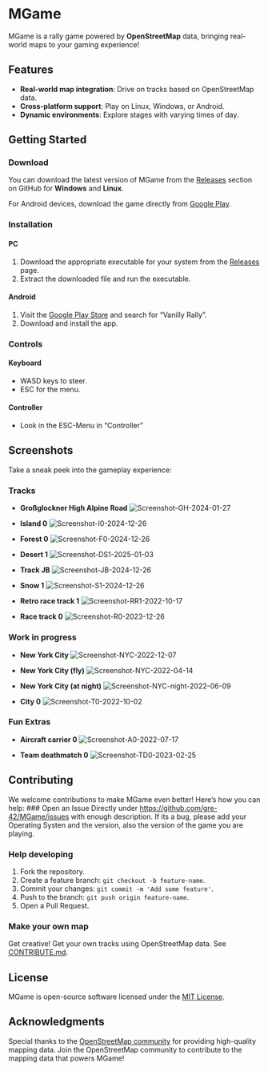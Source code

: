 # MGame

MGame is a rally game powered by **OpenStreetMap** data, bringing real-world maps to your gaming experience!

## Features

- **Real-world map integration**: Drive on tracks based on OpenStreetMap data.  
- **Cross-platform support**: Play on Linux, Windows, or Android.  
- **Dynamic environments**: Explore stages with varying times of day.

## Getting Started

### Download

You can download the latest version of MGame from the [Releases](https://github.com/gre-42/MGame/releases) section on GitHub
for **Windows** and **Linux**.

For Android devices, download the game directly from [Google Play](https://play.google.com/store/apps/details?id=com.hallo2hallo.vanillarally).

### Installation

#### PC
1. Download the appropriate executable for your system from the [Releases](https://github.com/gre-42/MGame/releases) page.  
2. Extract the downloaded file and run the executable.

#### Android
1. Visit the [Google Play Store](https://play.google.com/store/apps/details?id=com.hallo2hallo.vanillarally) and search for “Vanilly Rally”.  
2. Download and install the app.

### Controls

#### Keyboard
- WASD keys to steer.
- ESC for the menu.

#### Controller
- Look in the ESC-Menu in “Controller”

## Screenshots

Take a sneak peek into the gameplay experience:

### Tracks

- **Großglockner High Alpine Road**
  ![Screenshot-GH-2024-01-27](media/Screenshot-GH-2024-12-26.png)

- **Island 0**
  ![Screenshot-I0-2024-12-26](media/Screenshot-I0-2024-12-26.png)

- **Forest 0**
  ![Screenshot-F0-2024-12-26](media/Screenshot-F0-2024-12-26.png)

- **Desert 1**
  ![Screenshot-DS1-2025-01-03](media/Screenshot-DS1-2025-01-03.png)

- **Track JB**
  ![Screenshot-JB-2024-12-26](media/Screenshot-JB-2024-12-26.png)

- **Snow 1**
  ![Screenshot-S1-2024-12-26](media/Screenshot-S1-2024-12-26.png)

- **Retro race track 1**
  ![Screenshot-RR1-2022-10-17](media/Screenshot-RR1-2023-02-25.png)

- **Race track 0**
  ![Screenshot-R0-2023-12-26](media/Screenshot-R0-2024-12-26.png)

### Work in progress

- **New York City**
  ![Screenshot-NYC-2022-12-07](media/Screenshot-NYC-2023-12-07.png)

- **New York City (fly)**
  ![Screenshot-NYC-2022-04-14](media/Screenshot-NYC-2022-04-14-fly.jpg)

- **New York City (at night)**
  ![Screenshot-NYC-night-2022-06-09](media/Screenshot-NYC-night-2022-06-09.png)

- **City 0**
  ![Screenshot-T0-2022-10-02](media/Screenshot-T0-2022-10-02.png)

### Fun Extras

- **Aircraft carrier 0**
  ![Screenshot-A0-2022-07-17](media/Screenshot-A0-2022-07-17.png)

- **Team deathmatch 0**
  ![Screenshot-TD0-2023-02-25](media/Screenshot-TD0-2023-02-25.png)

## Contributing

We welcome contributions to make MGame even better! Here’s how you can help: \### Open an Issue Directly under https://github.com/gre-42/MGame/issues with enough description. If its a bug, please add your Operating Systen and the version, also the version of the game you are playing.

### Help developing

1. Fork the repository.  
2. Create a feature branch: `git checkout -b feature-name`.  
3. Commit your changes: `git commit -m 'Add some feature'`.  
4. Push to the branch: `git push origin feature-name`.  
5. Open a Pull Request.

### Make your own map

Get creative! Get your own tracks using OpenStreetMap data. See [CONTRIBUTE.md](CONTRIBUTE.md).

## License

MGame is open-source software licensed under the [MIT License](LICENSE.md).

## Acknowledgments

Special thanks to the [OpenStreetMap community](https://www.openstreetmap.org/) for providing high-quality mapping data.
Join the OpenStreetMap community to contribute to the mapping data that powers MGame!
